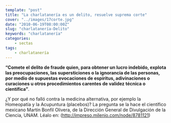 ```yaml
---
template: "post"
title: "La charlatanería es un delito, resuelve suprema corte"
cover: "../images/17corte.jpg"
date: "2010-06-19T08:00:00Z"
slug: "charlatanería-Delito"
keywords: "charlatanería"
categories: 
    - sectas
tags:
    - charlatanería
---
```


**“Comete el delito de fraude quien, para obtener un lucro indebido, explota las preocupaciones, las supersticiones o la ignorancia de las personas, por medio de supuestas evocaciones de espíritus, adivinaciones o curaciones u otros procedimientos carentes de validez técnica o científica”**.



¿Y por qué no falló contra la medicina alternativa, por ejemplo la Homeopatía y la Acupuntura (placebos)? La pregunta se la hace el científico mexicano Martín Bonfil Olivera, de la Dirección General de Divulgación de la Ciencia, UNAM. Léalo en:
(http://impreso.milenio.com/node/8781121)
